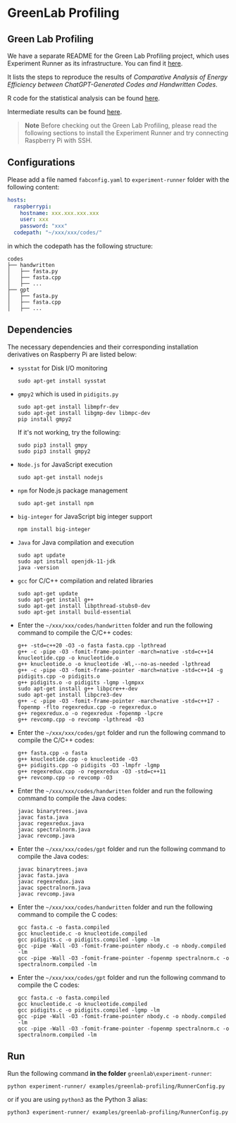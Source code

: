 # GreenLab Profiling

## Green Lab Profiling

We have a separate README for the Green Lab Profiling project, which uses Experiment Runner as its infrastructure. You can find it [here](experiment-runner/examples/greenlab-profiling/README.md).

It lists the steps to reproduce the results of _Comparative Analysis of Energy Efficiency between
ChatGPT-Generated Codes and Handwritten Codes_.

R code for the statistical analysis can be found [here](experiment-runner/examples/greenlab-profiling/r-analysis).

Intermediate results can be found [here](experiment-runner/examples/greenlab-profiling/generated-data).

> **Note**
> Before checking out the Green Lab Profiling, please read the following sections to install the Experiment Runner and try connecting Raspberry Pi with SSH.

## Configurations

Please add a file named `fabconfig.yaml` to `experiment-runner` folder with the following content:

```yaml
hosts:
  raspberrypi:
    hostname: xxx.xxx.xxx.xxx
    user: xxx
    password: "xxx"
  codepath: "~/xxx/xxx/codes/"
```

in which the codepath has the following structure:

```shell
codes
├── handwritten
│   ├── fasta.py
│   ├── fasta.cpp
│   ├── ...
├── gpt
│   ├── fasta.py
│   ├── fasta.cpp
│   ├── ...
```

## Dependencies

The necessary dependencies and their corresponding installation derivatives on Raspberry Pi are listed below:

- `sysstat` for Disk I/O monitoring

  ```shell
  sudo apt-get install sysstat
  ```

- `gmpy2` which is used in `pidigits.py`

  ```shell
  sudo apt-get install libmpfr-dev
  sudo apt-get install libgmp-dev libmpc-dev
  pip install gmpy2
  ```

  If it's not working, try the following:

  ```shell
  sudo pip3 install gmpy
  sudo pip3 install gmpy2
  ```

- `Node.js` for JavaScript execution

  ```shell
  sudo apt-get install nodejs
  ```

- `npm` for Node.js package management

  ```shell
  sudo apt-get install npm
  ```

- `big-integer` for JavaScript big integer support

  ```shell
  npm install big-integer
  ```

- `Java` for Java compilation and execution

  ```shell
  sudo apt update
  sudo apt install openjdk-11-jdk
  java -version
  ```

- `gcc` for C/C++ compilation and related libraries

  ```shell
  sudo apt-get update
  sudo apt-get install g++
  sudo apt-get install libpthread-stubs0-dev
  sudo apt-get install build-essential
  ```

- Enter the `~/xxx/xxx/codes/handwritten` folder and run the following command to compile the C/C++ codes:

  ```shell
  g++ -std=c++20 -O3 -o fasta fasta.cpp -lpthread
  g++ -c -pipe -O3 -fomit-frame-pointer -march=native -std=c++14 knucleotide.cpp -o knucleotide.o
  g++ knucleotide.o -o knucleotide -Wl,--no-as-needed -lpthread
  g++ -c -pipe -O3 -fomit-frame-pointer -march=native -std=c++14 -g pidigits.cpp -o pidigits.o
  g++ pidigits.o -o pidigits -lgmp -lgmpxx
  sudo apt-get install g++ libpcre++-dev
  sudo apt-get install libpcre3-dev
  g++ -c -pipe -O3 -fomit-frame-pointer -march=native -std=c++17 -fopenmp -flto regexredux.cpp -o regexredux.o
  g++ regexredux.o -o regexredux -fopenmp -lpcre
  g++ revcomp.cpp -o revcomp -lpthread -O3
  ```

- Enter the `~/xxx/xxx/codes/gpt` folder and run the following command to compile the C/C++ codes:

  ```shell
  g++ fasta.cpp -o fasta
  g++ knucleotide.cpp -o knucleotide -O3
  g++ pidigits.cpp -o pidigits -O3 -lmpfr -lgmp
  g++ regexredux.cpp -o regexredux -O3 -std=c++11
  g++ revcomp.cpp -o revcomp -O3
  ```

- Enter the `~/xxx/xxx/codes/handwritten` folder and run the following command to compile the Java codes:

  ```shell
  javac binarytrees.java
  javac fasta.java
  javac regexredux.java
  javac spectralnorm.java
  javac revcomp.java
  ```

- Enter the `~/xxx/xxx/codes/gpt` folder and run the following command to compile the Java codes:

  ```shell
  javac binarytrees.java
  javac fasta.java
  javac regexredux.java
  javac spectralnorm.java
  javac revcomp.java
  ```

- Enter the `~/xxx/xxx/codes/handwritten` folder and run the following command to compile the C codes:

  ```shell
  gcc fasta.c -o fasta.compiled
  gcc knucleotide.c -o knucleotide.compiled
  gcc pidigits.c -o pidigits.compiled -lgmp -lm
  gcc -pipe -Wall -O3 -fomit-frame-pointer nbody.c -o nbody.compiled -lm
  gcc -pipe -Wall -O3 -fomit-frame-pointer -fopenmp spectralnorm.c -o spectralnorm.compiled -lm
  ```

- Enter the `~/xxx/xxx/codes/gpt` folder and run the following command to compile the C codes:

  ```shell
  gcc fasta.c -o fasta.compiled
  gcc knucleotide.c -o knucleotide.compiled
  gcc pidigits.c -o pidigits.compiled -lgmp -lm
  gcc -pipe -Wall -O3 -fomit-frame-pointer nbody.c -o nbody.compiled -lm
  gcc -pipe -Wall -O3 -fomit-frame-pointer -fopenmp spectralnorm.c -o spectralnorm.compiled -lm
  ```

## Run

Run the following command **in the folder** `greenlab\experiment-runner`:

```shell
python experiment-runner/ examples/greenlab-profiling/RunnerConfig.py
```

or if you are using `python3` as the Python 3 alias:

```shell
python3 experiment-runner/ examples/greenlab-profiling/RunnerConfig.py
```
